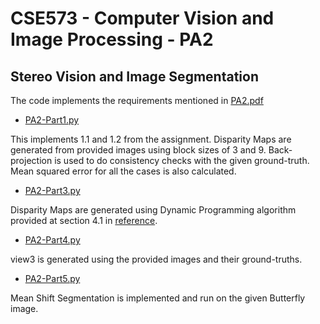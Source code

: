 
# CSE573 - Computer Vision and Image Processing - PA2

## Stereo Vision and Image Segmentation

The code implements the requirements mentioned in [PA2.pdf](../master/Assignment/PA2.pdf)

* [PA2-Part1.py](../master/PA2-Part1.py)

This implements 1.1 and 1.2 from the assignment. Disparity Maps are generated from provided images
using block sizes of 3 and 9. Back-projection is used to do consistency checks with the given 
ground-truth. Mean squared error for all the cases is also calculated.

* [PA2-Part3.py](../master/PA2-Part3.py)

Disparity Maps are generated using Dynamic Programming algorithm provided at section 4.1 in [reference](../master/Assignment/stereo_algo.pdf).

* [PA2-Part4.py](../master/PA2-Part4.py)

view3 is generated using the provided images and their ground-truths.

* [PA2-Part5.py](../master/PA2-Part5.py)

Mean Shift Segmentation is implemented and run on the given Butterfly image.
